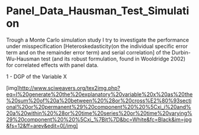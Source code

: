 # Panel_Data_Hausman_Test_Simulation
Trough a Monte Carlo simulation study I try to investigate the performance under misspecification [Heteroskedasticity(on the individual specific error term and on the remainder error term) and serial correlation] of the Durbin-Wu-Hausman test (and its robust formulation, found in Wooldridge 2002) for correlated effects with panel data.

1 - DGP of the Variable X

[img]http://www.sciweavers.org/tex2img.php?eq=I%20generate%20the%20explanatory%20variable%20x%20as%20the%20sum%20of%20a%20between%20%28or%20cross%E2%80%93sectional%20or%20permanent%29%20component%20%20%5Cxi_i%20and%20a%20within%20%28or%20time%20series%20or%20time%20varying%29%20component%20%20%5Cxi_%7Bit%7D&bc=White&fc=Black&im=jpg&fs=12&ff=arev&edit=0[/img]




